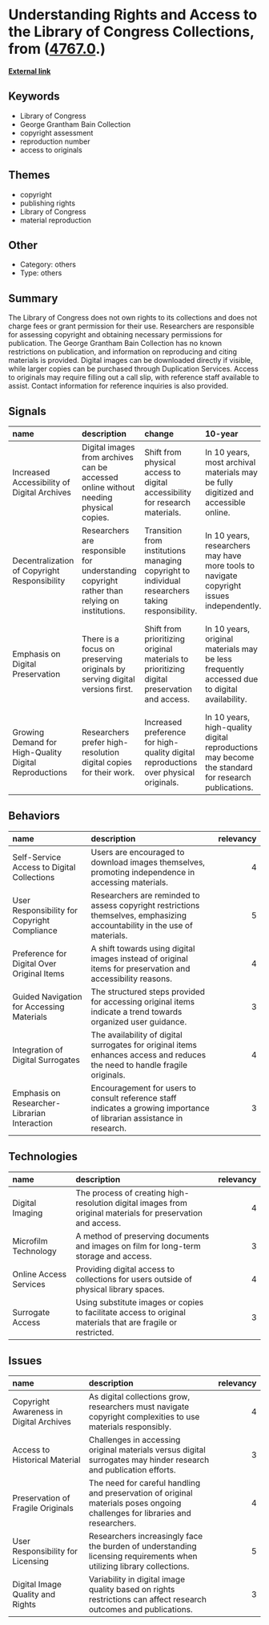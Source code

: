 # __Understanding Rights and Access to the Library of Congress Collections__, from ([4767.0](https://kghosh.substack.com/p/4767.0).)

__[External link](https://www.loc.gov/item/2014684043/)__



## Keywords

* Library of Congress
* George Grantham Bain Collection
* copyright assessment
* reproduction number
* access to originals

## Themes

* copyright
* publishing rights
* Library of Congress
* material reproduction

## Other

* Category: others
* Type: others

## Summary

The Library of Congress does not own rights to its collections and does not charge fees or grant permission for their use. Researchers are responsible for assessing copyright and obtaining necessary permissions for publication. The George Grantham Bain Collection has no known restrictions on publication, and information on reproducing and citing materials is provided. Digital images can be downloaded directly if visible, while larger copies can be purchased through Duplication Services. Access to originals may require filling out a call slip, with reference staff available to assist. Contact information for reference inquiries is also provided.

## Signals

| name                                                  | description                                                                                  | change                                                                                           | 10-year                                                                                            | driving-force                                                                                    |   relevancy |
|:------------------------------------------------------|:---------------------------------------------------------------------------------------------|:-------------------------------------------------------------------------------------------------|:---------------------------------------------------------------------------------------------------|:-------------------------------------------------------------------------------------------------|------------:|
| Increased Accessibility of Digital Archives           | Digital images from archives can be accessed online without needing physical copies.         | Shift from physical access to digital accessibility for research materials.                      | In 10 years, most archival materials may be fully digitized and accessible online.                 | The digitization of collections aims to enhance public access and preserve fragile items.        |           4 |
| Decentralization of Copyright Responsibility          | Researchers are responsible for understanding copyright rather than relying on institutions. | Transition from institutions managing copyright to individual researchers taking responsibility. | In 10 years, researchers may have more tools to navigate copyright issues independently.           | The need for greater transparency and autonomy in research practices drives this change.         |           3 |
| Emphasis on Digital Preservation                      | There is a focus on preserving originals by serving digital versions first.                  | Shift from prioritizing original materials to prioritizing digital preservation and access.      | In 10 years, original materials may be less frequently accessed due to digital availability.       | Advancements in digital technology promote the preservation and accessibility of original works. |           4 |
| Growing Demand for High-Quality Digital Reproductions | Researchers prefer high-resolution digital copies for their work.                            | Increased preference for high-quality digital reproductions over physical originals.             | In 10 years, high-quality digital reproductions may become the standard for research publications. | The ongoing technological improvements in digital imaging and reproduction drive this change.    |           4 |

## Behaviors

| name                                         | description                                                                                                                 |   relevancy |
|:---------------------------------------------|:----------------------------------------------------------------------------------------------------------------------------|------------:|
| Self-Service Access to Digital Collections   | Users are encouraged to download images themselves, promoting independence in accessing materials.                          |           4 |
| User Responsibility for Copyright Compliance | Researchers are reminded to assess copyright restrictions themselves, emphasizing accountability in the use of materials.   |           5 |
| Preference for Digital Over Original Items   | A shift towards using digital images instead of original items for preservation and accessibility reasons.                  |           4 |
| Guided Navigation for Accessing Materials    | The structured steps provided for accessing original items indicate a trend towards organized user guidance.                |           3 |
| Integration of Digital Surrogates            | The availability of digital surrogates for original items enhances access and reduces the need to handle fragile originals. |           4 |
| Emphasis on Researcher-Librarian Interaction | Encouragement for users to consult reference staff indicates a growing importance of librarian assistance in research.      |           3 |

## Technologies

| name                   | description                                                                                                  |   relevancy |
|:-----------------------|:-------------------------------------------------------------------------------------------------------------|------------:|
| Digital Imaging        | The process of creating high-resolution digital images from original materials for preservation and access.  |           4 |
| Microfilm Technology   | A method of preserving documents and images on film for long-term storage and access.                        |           3 |
| Online Access Services | Providing digital access to collections for users outside of physical library spaces.                        |           4 |
| Surrogate Access       | Using substitute images or copies to facilitate access to original materials that are fragile or restricted. |           3 |

## Issues

| name                                    | description                                                                                                                  |   relevancy |
|:----------------------------------------|:-----------------------------------------------------------------------------------------------------------------------------|------------:|
| Copyright Awareness in Digital Archives | As digital collections grow, researchers must navigate copyright complexities to use materials responsibly.                  |           4 |
| Access to Historical Material           | Challenges in accessing original materials versus digital surrogates may hinder research and publication efforts.            |           3 |
| Preservation of Fragile Originals       | The need for careful handling and preservation of original materials poses ongoing challenges for libraries and researchers. |           4 |
| User Responsibility for Licensing       | Researchers increasingly face the burden of understanding licensing requirements when utilizing library collections.         |           5 |
| Digital Image Quality and Rights        | Variability in digital image quality based on rights restrictions can affect research outcomes and publications.             |           3 |
